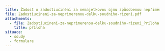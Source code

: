 ```yaml
---
title: Žádost o zadostiučinění za nemajetkovou újmu způsobenou nepřiměřenou délkou civilního nebo trestního soudního řízení
file: Zadostiucineni-za-neprimerenou-delku-soudniho-rizeni.pdf
attachments:
  - file: Zadostiucineni-za-neprimerenou-delku-soudniho-rizeni_Priloha.pdf
    title: příloha
situace:
  - soudy
  - formulare
---
```

